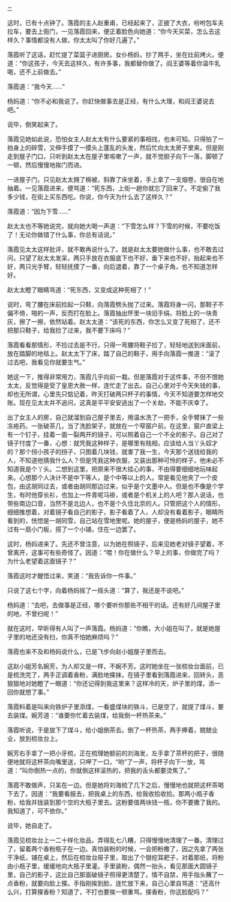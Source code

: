     二 

   这时，已有十点钟了。落霞的主人赵重甫，已经起来了，正披了大衣，吩咐包车夫拉车，要去上衙门，一见落霞回来，便正着脸色向她道：“你今天买菜，怎么去这样久？事情都没有人做，你太太叫了你好几遍了。”

   落霞听了这话，赶忙提了菜篮子进厨房。女仆杨妈，抄了两手，坐在灶前烤火。便道：“你这孩子，今天去这样久，有许多事，我都替你做了。阎王婆等着你温牛乳喝，还不上前做去。”

   落霞道：“我今天……”

   杨妈道：“你不必和我说了。你赶快做事去是正经，有什么大理，和阎王婆说去吧。”

   说毕，倒笑起来了。

   落霞见她如此说，恐怕女主人赵太太有什么要紧的事相找，也未可知。只得拍了一拍身上的碎雪，又伸手摸了一摸头上蓬乱的头发，然后忙向太太房子里来。但是刚走到屋子门口，只听到赵太太在屋子里咳嗽了一声，就不觉胆子向下一落，脚顿了一顿，然后慢慢地挨门而进。

   一进屋子门，只见赵太太拥了棉被，斜靠了床坐着，手上拿了一支烟卷，很自在地抽着。一见落霞进来，便骂道：“死东西，上街一趟你就忘了回来了。不定偷了我多少钱，在街上买东西吃。你说，你今天为什么去了这样久？”

   落霞道：“因为下雪……”

   赵太太也不等她说完，就向她大喝一声道：“下雪怎么样？下雪的时候，不要吃饭了！无论你做错了什么事，你总有话说。”

   落霞见太太这样批评，就不敢再说什么了。就是赵太太要她做什么事，也不敢去过问，只望了赵太太发呆，两只手放在衣服底下也不好，垂下来也不好，抬起来也不好，两只光手臂，轻轻抚摸了一番，向后退着，靠了一个桌子角，也不知道怎样好。

   赵太太瞪了眼睛骂道：“死东西，又变成这种死相了！”

   说时，弯了腰在床前捡起一只鞋，向落霞劈头抛了过来。落霞将身一闪，那鞋子不偏不倚，啪的一声，反而打在脸上。落霞抽出怀里一块旧手绢，将脸上的一块青灰，擦了一擦，依然站着。赵太太道：“该死的东西，你怎么又变了死相了，还不把那只鞋子，给我捡了过来，我不要下床吗？”

   落霞看看那情形，不捡过去是不行，只得一弯腰将鞋子捡了，轻轻地送到床面前，放在踏脚的地毯上。赵太太下了床，踏了自己的鞋子，用手向落霞一推道：“滚了过去吧，我看见你就要生气。”

   她这一下，推得非常用力，落霞几乎向前一栽。但是落霞对于这件事，不但不恨她太太，反觉得是受了皇恩大赦一样，连忙走了出去。自己心里对于今天失钱的事，却也无所谓，心里先只惦记着，昨天打破两只杯子的事情，今天不知道要怎样地交账。现在见太太并不追问，这真是平平安安逃出了一个关劫，不能不庆幸了。

   出了女主人的房，自己就溜到自己屋子里去，用温水洗了一把手，全手臂抹了一些冻疮药。一张破茶几，当了洗脸架子，就放在一个窄窗户前。在这里，窗户直梁上有一个钉子，挂着一面一裂两开的镜子，可以照着自己一个不全的影子。自己对了镜子忖度了一番，心想：就凭我这种样子，是哪里有贱相，应该给人当丫头奴才的？那个拐小孩子的拐子，只图着几块钱，就害了我一生，今天那个送钱给我的人，不知道他猜我什么人？但是凭我这种衣服，又装出那种可怜的样子，他未必不知道我是个丫头。二想到这里，把原来不很大挂心的事，不由得要细细地玩味起来。心想那个人决计不是中下等人，是个中等以上的人。常是看见他夹了一个皮包，由这胡同过去，或者由胡同那边过来，似乎是个文墨中人。但是也不像是个学生，有时他穿长衫，也加上一件青呢马褂，或者是个机关上的人吧？那人说话，也带些南边口音，当然不是北边人，也不是个久住北京的人。只管把这个人的情形，细细推想着，对着镜子看自己的影子，影子看着了人，人却没有看着影子，眼睛所看到的，恍惚是一胡同雪，自己站在雪地里呢。她的屋子，便是杨妈的屋子，她不过有一扇小门板，搭了一个小铺，住在一边罢了。

   这时，杨妈进来了。先还不曾注意，以为她在照镜子，后来见她老对镜子望着，不曾离开，这事可有些奇怪了。因道：“喂！你在做什么？早上的事，你做完了吗？为什么老望着这面镜子？”

   落霞这时才醒悟过来，笑道：“我告诉你一件事。”

   只说了这七个字，向着杨妈摇了一摇头道：“算了，我还是不说吧。”

   杨妈道：“去吧，去做事是正经，哪个要听你那些不相干的话。还有好几间屋子里的地，不曾扫呢！”

   就在这时，早昕得有人叫了一声落霞。杨妈道：“你瞧，大小姐在叫了，就是她屋子里的地还没有扫，你真不怕她麻烦吗？”

   落霞也来不及和杨妈说什么，已是飞步向赵小姐屋子里而去。

   这赵小姐芳名婉芳，为人却又是一样，不婉不芳。这时她坐在一张梳妆台面前，已是梳洗完了，两手正调着香粉，满脸地搽抹，在镜子里看到落霞进来，回转头，恶狠狠地对她瞪了一眼道：“你还记得到我这里来？这样冷的天，炉子里的煤，添一回你就想了事。”

   落霞料着是叫来向铁炉子里添煤，一看盛煤块的铁斗，已是空了，就提了煤斗，要去装煤。婉芳道：“谁要你忙着去装煤，给我倒一杯热茶来。”

   落霞听说，于是放下了煤斗，给小姐倒茶去。倒了一杯热茶，两手捧着，兢兢业业，放到梳妆台上。

   婉芳右手拿了一把小牙梳，正在梳理她额前的刘海发，左手拿了茶杯的把子，很随便地就将这杯茶向嘴里送，只呷了一口，“哟”了一声，将杯子向下一放，骂道：“叫你倒热一点的，你就倒这样滚热的，把我的舌头都要烫焦了。”

   落霞不敢做声，只呆在一边。但是她将刘海梳了几下之后，慢慢地也就把这杯茶喝下去了。因道：“我要看报去，把我桌上的东西，给我收拾收拾。那两小瓶子香粉，给我并拢装到那个空的大瓶子里去。这粉要值两块钱一瓶，你不要撒了我的。我知道了，可不依你。”

   说毕，她自走了。

   落霞见梳妆台上一二十样化妆品，弄得乱七八糟，只得慢慢地清理了一番。清理过了，留着两个香粉瓶子在一边。真怕装粉的时候，一会把粉撒了，因之先拿了两张干净纸，铺在桌上，然后在梳妆台屉子里，取出了个银挖耳耙子，对着那纸，将粉由小瓶子里，缓缓地向大瓶子里灌。手里装粉，偶然一抬头，看见那面大圆镜子里，自己的影子，这比自己那面破镜子照得更清楚了。情不自禁，用手指头蘸了一点香粉，就要向脸上搽。手指刚挨到脸，连忙放下来，自己心里自骂道：“还高什么兴，打算搽香粉？知道了，不打也要挨一顿重骂。搽香粉，你这脸配吗？”

